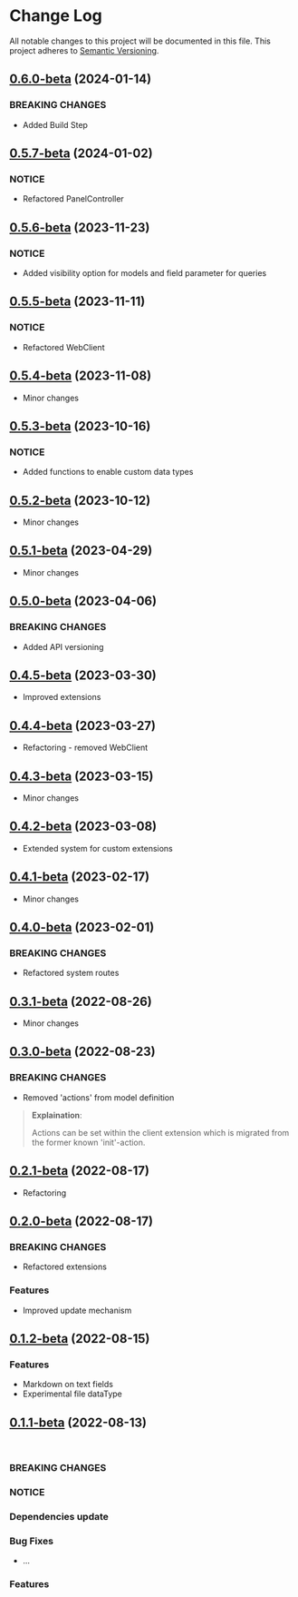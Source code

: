 # Change Log

All notable changes to this project will be documented in this file.
This project adheres to [Semantic Versioning](http://semver.org/).


## [0.6.0-beta](https://github.com/pb-it/wing-cms/releases/tag/0.6.0-beta) (2024-01-14)

### BREAKING CHANGES

* Added Build Step


## [0.5.7-beta](https://github.com/pb-it/wing-cms/releases/tag/0.5.7-beta) (2024-01-02)

### NOTICE

* Refactored PanelController


## [0.5.6-beta](https://github.com/pb-it/wing-cms/releases/tag/0.5.6-beta) (2023-11-23)

### NOTICE

* Added visibility option for models and field parameter for queries


## [0.5.5-beta](https://github.com/pb-it/wing-cms/releases/tag/0.5.5-beta) (2023-11-11)

### NOTICE

* Refactored WebClient


## [0.5.4-beta](https://github.com/pb-it/wing-cms/releases/tag/0.5.4-beta) (2023-11-08)

* Minor changes


## [0.5.3-beta](https://github.com/pb-it/wing-cms/releases/tag/0.5.3-beta) (2023-10-16)

### NOTICE

* Added functions to enable custom data types


## [0.5.2-beta](https://github.com/pb-it/wing-cms/releases/tag/0.5.2-beta) (2023-10-12)

* Minor changes


## [0.5.1-beta](https://github.com/pb-it/wing-cms/releases/tag/0.5.1-beta) (2023-04-29)

* Minor changes


## [0.5.0-beta](https://github.com/pb-it/wing-cms/releases/tag/0.5.0-beta) (2023-04-06)

### BREAKING CHANGES

* Added API versioning


## [0.4.5-beta](https://github.com/pb-it/wing-cms/releases/tag/0.4.5-beta) (2023-03-30)

* Improved extensions


## [0.4.4-beta](https://github.com/pb-it/wing-cms/releases/tag/0.4.4-beta) (2023-03-27)

* Refactoring - removed WebClient


## [0.4.3-beta](https://github.com/pb-it/wing-cms/releases/tag/0.4.3-beta) (2023-03-15)

* Minor changes


## [0.4.2-beta](https://github.com/pb-it/wing-cms/releases/tag/0.4.2-beta) (2023-03-08)

* Extended system for custom extensions


## [0.4.1-beta](https://github.com/pb-it/wing-cms/releases/tag/0.4.1-beta) (2023-02-17)

* Minor changes


## [0.4.0-beta](https://github.com/pb-it/wing-cms/releases/tag/0.4.0-beta) (2023-02-01)

### BREAKING CHANGES

* Refactored system routes


## [0.3.1-beta](https://github.com/pb-it/wing-cms/releases/tag/0.3.1-beta) (2022-08-26)

* Minor changes


## [0.3.0-beta](https://github.com/pb-it/wing-cms/releases/tag/0.3.0-beta) (2022-08-23)

### BREAKING CHANGES

* Removed 'actions' from model definition

> **Explaination**:
>
> Actions can be set within the client extension which is migrated from the former known 'init'-action.


## [0.2.1-beta](https://github.com/pb-it/wing-cms/releases/tag/0.2.1-beta) (2022-08-17)

* Refactoring


## [0.2.0-beta](https://github.com/pb-it/wing-cms/releases/tag/0.2.0-beta) (2022-08-17)


### BREAKING CHANGES

* Refactored extensions


### Features

* Improved update mechanism


## [0.1.2-beta](https://github.com/pb-it/wing-cms/releases/tag/0.1.2-beta) (2022-08-15)


### Features

* Markdown on text fields
* Experimental file dataType


## [0.1.1-beta](https://github.com/pb-it/wing-cms/releases/tag/0.1.1-beta) (2022-08-13)

&nbsp;
&nbsp;
&nbsp;
&nbsp;


### BREAKING CHANGES


### NOTICE


### Dependencies update


### Bug Fixes

* ...


### Features